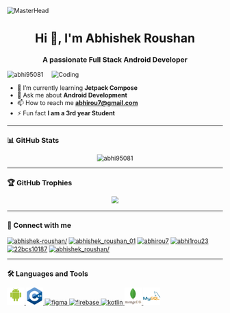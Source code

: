 ![MasterHead](https://3.bp.blogspot.com/-dB6ndKqIAuI/XdWeOASO5AI/AAAAAAAANZA/MSbT9mh6bukxkI-tqnu_GARIZZV5WNVhQCLcBGAsYHQ/s1600/image1.gif)

<h1 align="center">Hi 👋, I'm Abhishek Roushan</h1>
<h3 align="center">A passionate Full Stack Android Developer</h3>

<img align="right" alt="Coding" width="400" src="https://camo.githubusercontent.com/7cab7453b50c32be4c3605a42cb5e509644666999796555e759d06a9facf6b4a/68747470733a2f2f63646e2e6472696262626c652e636f6d2f75736572732f323133313939332f73637265656e73686f74732f343934383733362f74686f75676874776f726b732d6769665f6472696262626c652e676966">

<p align="left"> <img src="https://komarev.com/ghpvc/?username=abhi95081&label=Profile%20views&color=0e75b6&style=flat" alt="abhi95081" /> </p>

- 🌱 I’m currently learning **Jetpack Compose**
- 💬 Ask me about **Android Development**
- 📫 How to reach me **abhirou7@gmail.com**
- ⚡ Fun fact **I am a 3rd year Student**

---

### 📊 GitHub Stats
<p align="center">
  <img src="https://github-readme-stats.vercel.app/api?username=abhi95081&show_icons=true&theme=radical&hide_border=true" alt="abhi95081" />
</p>

---

### 🏆 GitHub Trophies
<p align="center">
  <a href="https://github.com/ryo-ma/github-profile-trophy">
    <img src="https://github-profile-trophy.vercel.app/?username=abhi95081&theme=radical&no-frame=true&margin-w=10"/>
  </a>
</p>

---

### 🔗 Connect with me
<p align="left">
<a href="https://linkedin.com/in/abhishek-roushan/" target="blank"><img align="center" src="https://raw.githubusercontent.com/rahuldkjain/github-profile-readme-generator/master/src/images/icons/Social/linked-in-alt.svg" alt="abhishek-roushan/" height="30" width="40" /></a>
<a href="https://instagram.com/abhishek_roushan_01" target="blank"><img align="center" src="https://raw.githubusercontent.com/rahuldkjain/github-profile-readme-generator/master/src/images/icons/Social/instagram.svg" alt="abhishek_roushan_01" height="30" width="40" /></a>
<a href="https://codeforces.com/profile/abhirou7" target="blank"><img align="center" src="https://raw.githubusercontent.com/rahuldkjain/github-profile-readme-generator/master/src/images/icons/Social/codeforces.svg" alt="abhirou7" height="30" width="40" /></a>
<a href="https://www.leetcode.com/abhi1rou23" target="blank"><img align="center" src="https://raw.githubusercontent.com/rahuldkjain/github-profile-readme-generator/master/src/images/icons/Social/leet-code.svg" alt="abhi1rou23" height="30" width="40" /></a>
<a href="https://www.hackerearth.com/22bcs10187" target="blank"><img align="center" src="https://raw.githubusercontent.com/rahuldkjain/github-profile-readme-generator/master/src/images/icons/Social/hackerearth.svg" alt="22bcs10187" height="30" width="40" /></a>
<a href="https://www.geeksforgeeks.org/user/abhishek_roushan/" target="blank"><img align="center" src="https://raw.githubusercontent.com/rahuldkjain/github-profile-readme-generator/master/src/images/icons/Social/geeks-for-geeks.svg" alt="abhishek_roushan/" height="30" width="40" /></a>
</p>

---

### 🛠 Languages and Tools
<p align="left">
  <a href="https://developer.android.com" target="_blank" rel="noreferrer"> <img src="https://raw.githubusercontent.com/devicons/devicon/master/icons/android/android-original-wordmark.svg" alt="android" width="40" height="40"/> </a>
  <a href="https://www.w3schools.com/cpp/" target="_blank" rel="noreferrer"> <img src="https://raw.githubusercontent.com/devicons/devicon/master/icons/cplusplus/cplusplus-original.svg" alt="cplusplus" width="40" height="40"/> </a>
  <a href="https://www.figma.com/" target="_blank" rel="noreferrer"> <img src="https://www.vectorlogo.zone/logos/figma/figma-icon.svg" alt="figma" width="40" height="40"/> </a>
  <a href="https://firebase.google.com/" target="_blank" rel="noreferrer"> <img src="https://www.vectorlogo.zone/logos/firebase/firebase-icon.svg" alt="firebase" width="40" height="40"/> </a>
  <a href="https://kotlinlang.org" target="_blank" rel="noreferrer"> <img src="https://www.vectorlogo.zone/logos/kotlinlang/kotlinlang-icon.svg" alt="kotlin" width="40" height="40"/> </a>
  <a href="https://www.mongodb.com/" target="_blank" rel="noreferrer"> <img src="https://raw.githubusercontent.com/devicons/devicon/master/icons/mongodb/mongodb-original-wordmark.svg" alt="mongodb" width="40" height="40"/> </a>
  <a href="https://www.mysql.com/" target="_blank" rel="noreferrer"> <img src="https://raw.githubusercontent.com/devicons/devicon/master/icons/mysql/mysql-original-wordmark.svg" alt="mysql" width="40" height="40"/> </a>
</p>
<!-- <p><img align="center" src="https://github-readme-streak-stats.herokuapp.com/?user=Abhi95081&" alt="Abhi95081" /></p> -->
